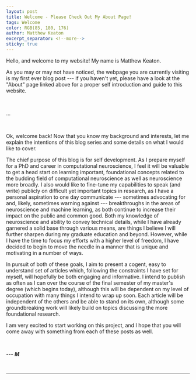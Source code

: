 ```yaml
---
layout: post
title: Welcome - Please Check Out My About Page!
tags: Welcome
color: RGB(85, 180, 176)
author: Matthew Keaton
excerpt_separator: <!--more-->
sticky: true
---
```


Hello, and welcome to my website! My name is Matthew Keaton. <!--more-->

As you may or may not have noticed, the webpage you are currently visiting is my first ever blog post --- if you 
haven't yet, please have a look at the "About" page linked above for a proper self introduction and guide to 
this website.

<br/>

...

<br/>

Ok, welcome back! Now that you know my background and interests, let me explain the intentions of this blog series 
and some details on what I would like to cover.

The chief purpose of this blog is for self development. As I prepare myself for a PhD and career in 
computational neuroscience, I feel it will be valuable to get a head start on learning important, foundational 
concepts related to the budding field of computational neuroscience as well as neuroscience more broadly. I also would 
like to fine-tune my capabilities to speak (and write) publicly on difficult yet important topics in research, as I
have a personal aspiration to one day communicate --- sometimes advocating for and, likely, sometimes warning 
against --- breakthroughs in the areas of neuroscience and machine learning, as both continue to increase their 
impact on the public and common good. Both my knowledge of neuroscience and ability to convey technical details, while
I have already garnered a solid base through various means, are things I believe I will further sharpen during my 
graduate education and beyond. However, while I have the time to focus my efforts with a higher level of freedom, I
have decided to begin to move the needle in a manner that is unique and motivating in a number of ways.

In pursuit of both of these goals, I aim to present a cogent, easy to understand set of 
articles which, following the constraints I have set for myself, will hopefully be both engaging and informative. I 
intend to publish as often as I can over the course of the final semester of my master's degree (which 
begins today), although this will be dependent on my level of occupation with many things I intend to wrap up soon. Each article will be independent 
of the others and be able to stand on its own, although some groundbreaking work will likely build on topics discussing 
the more foundational research.

I am very excited to start working on this project, and I hope that you will come away with something from each of
these posts as well.

<br/>

--- *__M__*

<br/>
<hr/>
<br/>
